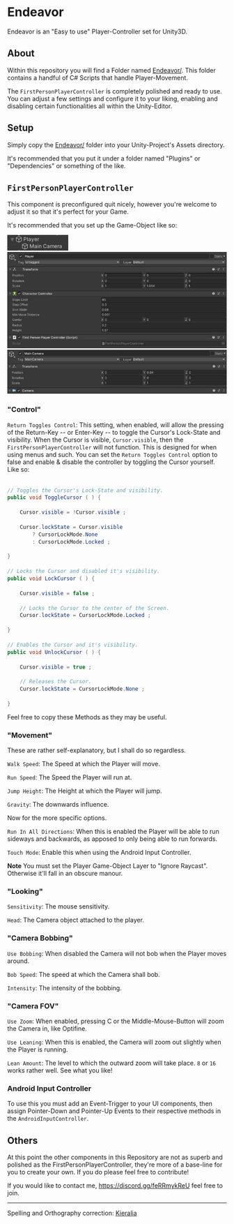 # Endeavor
Endeavor is an "Easy to use" Player-Controller set for Unity3D.

## About
Within this repository you will find a Folder named [Endeavor/](https://github.com/harroo/Endeavor/tree/main/Endeavor).
This folder contains a handful of C# Scripts that handle Player-Movement.

The `FirstPersonPlayerController` is completely polished and ready to use. You can adjust a few settings and configure it to your liking, enabling and disabling certain functionalities all within the Unity-Editor.

## Setup
Simply copy the [Endeavor/](https://github.com/harroo/Endeavor/tree/main/Endeavor) folder into your Unity-Project's Assets directory.

It's recommended that you put it under a folder named "Plugins" or "Dependencies" or something of the like.

## `FirstPersonPlayerController`
This component is preconfigured quit nicely, however you're welcome to adjust it so that it's perfect for your Game.

It's recommended that you set up the Game-Object like so:

![scrot0](https://raw.githubusercontent.com/harroo/Endeavor/main/Images/Layout.png)
![scrot1](https://raw.githubusercontent.com/harroo/Endeavor/main/Images/Player.png)
![scrot2](https://raw.githubusercontent.com/harroo/Endeavor/main/Images/Camera.png)

### "Control"
`Return Toggles Control`: This setting, when enabled, will allow the pressing of the Return-Key -- or Enter-Key -- to toggle the Cursor's Lock-State and visibility.
When the Cursor is visible, `Cursor.visible`, then the `FirstPersonPlayerController` will not function. This is designed for when using menus and such.
You can set the `Return Toggles Control` option to false and enable & disable the controller by toggling the Cursor yourself.
Like so:
```cs

// Toggles the Cursor's Lock-State and visibility.
public void ToggleCursor ( ) {

    Cursor.visible = !Cursor.visible ;

    Cursor.lockState = Cursor.visible
        ? CursorLockMode.None
        : CursorLockMode.Locked ;

}

// Locks the Cursor and disabled it's visibility.
public void LockCursor ( ) {

    Cursor.visible = false ;

    // Locks the Cursor to the center of the Screen.
    Cursor.lockState = CursorLockMode.Locked ;

}

// Enables the Cursor and it's visibility.
public void UnlockCursor ( ) {

    Cursor.visible = true ;

    // Releases the Cursor.
    Cursor.lockState = CursorLockMode.None ;

}
```
Feel free to copy these Methods as they may be useful.

### "Movement"
These are rather self-explanatory, but I shall do so regardless.

`Walk Speed`: The Speed at which the Player will move.

`Run Speed`: The Speed the Player will run at.

`Jump Height`: The Height at which the Player will jump.

`Gravity`: The downwards influence.

Now for the more specific options.

`Run In All Directions`: When this is enabled the Player will be able to run sideways and backwards, as apposed to only being able to run forwards.

`Touch Mode`: Enable this when using the Android Input Controller.

**Note** You must set the Player Game-Object Layer to "Ignore Raycast". Otherwise it'll fall in an obscure manour.

### "Looking"

`Sensitivity`: The mouse sensitivity.

`Head`: The Camera object attached to the player.

### "Camera Bobbing"

`Use Bobbing`: When disabled the Camera will not bob when the Player moves around.

`Bob Speed`: The speed at which the Camera shall bob.

`Intensity`: The intensity of the bobbing.

### "Camera FOV"

`Use Zoom`: When enabled, pressing C or the Middle-Mouse-Button will zoom the Camera in, like Optifine.

`Use Leaning`: When this is enabled, the Camera will zoom out slightly when the Player is running.

`Lean Amount`: The level to which the outward zoom will take place. `8` or `16` works rather well. See what you like!

### Android Input Controller

To use this you must add an Event-Trigger to your UI components, then assign Pointer-Down and Pointer-Up Events to their respective methods in the `AndroidInputController`.

## Others

At this point the other components in this Repository are not as superb and polished as the FirstPersonPlayerController, they're more of a base-line for you to create your own. If you do please feel free to contribute!


If you would like to contact me, https://discord.gg/feRRmykReU feel free to join.

---

Spelling and Orthography correction: [Kieralia](https://github.com/kieralia)

